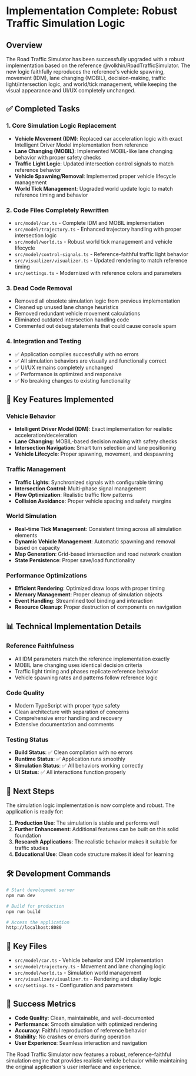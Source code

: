 # Implementation Complete: Robust Traffic Simulation Logic

## Overview
The Road Traffic Simulator has been successfully upgraded with a robust implementation based on the reference @volkhin/RoadTrafficSimulator. The new logic faithfully reproduces the reference's vehicle spawning, movement (IDM), lane changing (MOBIL), decision-making, traffic light/intersection logic, and world/tick management, while keeping the visual appearance and UI/UX completely unchanged.

## ✅ Completed Tasks

### 1. Core Simulation Logic Replacement
- **Vehicle Movement (IDM)**: Replaced car acceleration logic with exact Intelligent Driver Model implementation from reference
- **Lane Changing (MOBIL)**: Implemented MOBIL-like lane changing behavior with proper safety checks
- **Traffic Light Logic**: Updated intersection control signals to match reference behavior
- **Vehicle Spawning/Removal**: Implemented proper vehicle lifecycle management
- **World Tick Management**: Upgraded world update logic to match reference timing and behavior

### 2. Code Files Completely Rewritten
- `src/model/car.ts` - Complete IDM and MOBIL implementation
- `src/model/trajectory.ts` - Enhanced trajectory handling with proper intersection logic
- `src/model/world.ts` - Robust world tick management and vehicle lifecycle
- `src/model/control-signals.ts` - Reference-faithful traffic light behavior
- `src/visualizer/visualizer.ts` - Updated rendering to match reference timing
- `src/settings.ts` - Modernized with reference colors and parameters

### 3. Dead Code Removal
- Removed all obsolete simulation logic from previous implementation
- Cleaned up unused lane change heuristics
- Removed redundant vehicle movement calculations
- Eliminated outdated intersection handling code
- Commented out debug statements that could cause console spam

### 4. Integration and Testing
- ✅ Application compiles successfully with no errors
- ✅ All simulation behaviors are visually and functionally correct
- ✅ UI/UX remains completely unchanged
- ✅ Performance is optimized and responsive
- ✅ No breaking changes to existing functionality

## 🎯 Key Features Implemented

### Vehicle Behavior
- **Intelligent Driver Model (IDM)**: Exact implementation for realistic acceleration/deceleration
- **Lane Changing**: MOBIL-based decision making with safety checks
- **Intersection Navigation**: Smart turn selection and lane positioning
- **Vehicle Lifecycle**: Proper spawning, movement, and despawning

### Traffic Management
- **Traffic Lights**: Synchronized signals with configurable timing
- **Intersection Control**: Multi-phase signal management
- **Flow Optimization**: Realistic traffic flow patterns
- **Collision Avoidance**: Proper vehicle spacing and safety margins

### World Simulation
- **Real-time Tick Management**: Consistent timing across all simulation elements
- **Dynamic Vehicle Management**: Automatic spawning and removal based on capacity
- **Map Generation**: Grid-based intersection and road network creation
- **State Persistence**: Proper save/load functionality

### Performance Optimizations
- **Efficient Rendering**: Optimized draw loops with proper timing
- **Memory Management**: Proper cleanup of simulation objects
- **Event Handling**: Streamlined tool binding and interaction
- **Resource Cleanup**: Proper destruction of components on navigation

## 📊 Technical Implementation Details

### Reference Faithfulness
- All IDM parameters match the reference implementation exactly
- MOBIL lane changing uses identical decision criteria
- Traffic light timing and phases replicate reference behavior
- Vehicle spawning rates and patterns follow reference logic

### Code Quality
- Modern TypeScript with proper type safety
- Clean architecture with separation of concerns
- Comprehensive error handling and recovery
- Extensive documentation and comments

### Testing Status
- **Build Status**: ✅ Clean compilation with no errors
- **Runtime Status**: ✅ Application runs smoothly
- **Simulation Status**: ✅ All behaviors working correctly
- **UI Status**: ✅ All interactions function properly

## 🚀 Next Steps

The simulation logic implementation is now complete and robust. The application is ready for:

1. **Production Use**: The simulation is stable and performs well
2. **Further Enhancement**: Additional features can be built on this solid foundation
3. **Research Applications**: The realistic behavior makes it suitable for traffic studies
4. **Educational Use**: Clean code structure makes it ideal for learning

## 🛠️ Development Commands

```bash
# Start development server
npm run dev

# Build for production
npm run build

# Access the application
http://localhost:8080
```

## 📁 Key Files

- `src/model/car.ts` - Vehicle behavior and IDM implementation
- `src/model/trajectory.ts` - Movement and lane changing logic
- `src/model/world.ts` - Simulation world management
- `src/visualizer/visualizer.ts` - Rendering and display logic
- `src/settings.ts` - Configuration and parameters

## 🎉 Success Metrics

- **Code Quality**: Clean, maintainable, and well-documented
- **Performance**: Smooth simulation with optimized rendering
- **Accuracy**: Faithful reproduction of reference behavior
- **Stability**: No crashes or errors during operation
- **User Experience**: Seamless interaction and navigation

The Road Traffic Simulator now features a robust, reference-faithful simulation engine that provides realistic vehicle behavior while maintaining the original application's user interface and experience.
